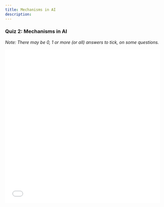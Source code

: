 ```yaml
---
title: Mechanisms in AI
description:
---
```


### Quiz 2: Mechanisms in AI



_Note: There may be 0, 1 or more (or all) answers to tick, on some questions._



<iframe style="width:100%;height:500px;" src="activities-2/AI4T-quiz-module2-how-does-machine-learning-works-html/index.html"  title="Quiz activity" frameborder="0" allowfullscreen></iframe>
